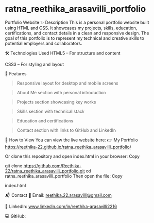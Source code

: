 # ratna_reethika_arasavilli_portfolio
 Portfolio Website
✨ Description
This is a personal portfolio website built using HTML and CSS. It showcases my projects, skills, education, certifications, and contact details in a clean and responsive design. The goal of this portfolio is to represent my technical and creative skills to potential employers and collaborators.

🛠️ Technologies Used
HTML5 – For structure and content

CSS3 – For styling and layout

📸 Features
>Responsive layout for desktop and mobile screens

>About Me section with personal introduction

>Projects section showcasing key works

>Skills section with technical stack

>Education and certifications

>Contact section with links to GitHub and LinkedIn

🚀 How to View
You can view the live website here:
👉 My Portfolio https://reethika-22.github.io/ratna_reethika_arasavilli_portfolio/

Or clone this repository and open index.html in your browser:
Copy

git clone https://github.com/Reethika-22/ratna_reethika_arasavilli_portfolio.git
cd ratna_reethika_arasavilli_portfolio
Then open the file:
Copy

index.html


📬 Contact
📧 Email: reethika.22.arasavilli@gmail.com

🔗 LinkedIn: www.linkedin.com/in/reethika-arasavilli2216

💻 GitHub: 

